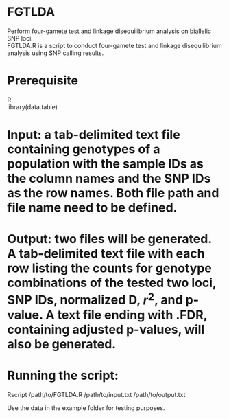 # FGTLDA
Perform four-gamete test and linkage disequilibrium analysis on biallelic SNP loci. <br />
FGTLDA.R is a script to conduct four-gamete test and linkage disequilibrium analysis using SNP calling results.

# Prerequisite
R <br />
library(data.table)

# Input: a tab-delimited text file containing genotypes of a population with the sample IDs as the column names and the SNP IDs as the row names. Both file path and file name need to be defined.

# Output: two files will be generated. A tab-delimited text file with each row listing the counts for genotype combinations of the tested two loci, SNP IDs, normalized D, $r^2$, and p-value. A text file ending with .FDR, containing adjusted p-values, will also be generated.

# Running the script:
Rscript /path/to/FGTLDA.R /path/to/input.txt /path/to/output.txt <br />

Use the data in the example folder for testing purposes.<br />
